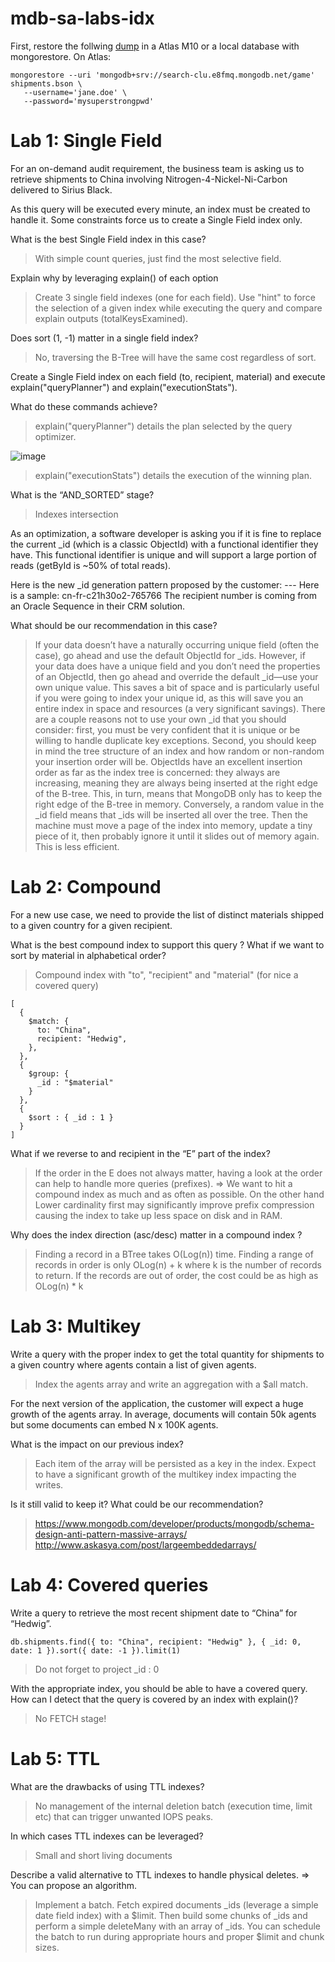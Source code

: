 # mdb-sa-labs-idx

First, restore the follwing [dump](https://s3.eu-west-3.amazonaws.com/sylvain.chambon/saescape/shipments.tar.gz) in a Atlas M10 or a local database with mongorestore.
On Atlas:

```
mongorestore --uri 'mongodb+srv://search-clu.e8fmq.mongodb.net/game' shipments.bson \
   --username='jane.doe' \
   --password='mysuperstrongpwd'
```

# Lab 1: Single Field

For an on-demand audit requirement, the business team is asking us to retrieve shipments to China involving Nitrogen-4-Nickel-Ni-Carbon delivered to Sirius Black.

As this query will be executed every minute, an index must be created to handle it. Some constraints force us to create a Single Field index only.

What is the best Single Field index in this case?

> With simple count queries, just find the most selective field.

Explain why by leveraging explain() of each option

> Create 3 single field indexes (one for each field). Use "hint" to force the selection of a given index while executing the query and compare explain outputs (totalKeysExamined).

Does sort (1, -1) matter in a single field index?

> No, traversing the B-Tree will have the same cost regardless of sort.

Create a Single Field index on each field (to, recipient, material) and execute explain("queryPlanner") and explain("executionStats").

What do these commands achieve?

> explain("queryPlanner") details the plan selected by the query optimizer.

![image](https://user-images.githubusercontent.com/102281652/223132357-2152c163-3b14-4bd1-9476-0ffc87cbad17.png)

> explain("executionStats") details the execution of the winning plan.

What is the “AND_SORTED” stage?

> Indexes intersection

As an optimization, a software developer is asking you if it is fine to replace the current _id (which is a classic ObjectId) with a functional identifier they have.
This functional identifier is unique and will support a large portion of reads (getById is ~50% of total reads).

Here is the new _id generation pattern proposed by the customer: <fromCountryCode>-<toCountryCode>-<materialCode>-<recipientNumber>
Here is a sample: cn-fr-c21h30o2-765766
The recipient number is coming from an Oracle Sequence in their CRM solution.

What should be our recommendation in this case?

> If your data doesn’t have a naturally occurring unique field (often the case), go ahead and use the default ObjectId for _ids. However, if your data does have a unique field and you don’t need the properties of an ObjectId, then go ahead and override the default _id—use your own unique value. This saves a bit of space and is particularly useful if you were going to index your unique id, as this will save you an entire index in space and resources (a very significant savings).
> There are a couple reasons not to use your own _id that you should consider: first, you must be very confident that it is unique or be willing to handle duplicate key exceptions. Second, you should keep in mind the tree structure of an index and how random or non-random your insertion order will be. ObjectIds have an excellent insertion order as far as the index tree is concerned: they always are increasing, meaning they are always being inserted at the right edge of the B-tree. This, in turn, means that MongoDB only has to keep the right edge of the B-tree in memory.
Conversely, a random value in the _id field means that _ids will be inserted all over the tree. Then the machine must move a page of the index into memory, update a tiny piece of it, then probably ignore it until it slides out of memory again. This is less efficient.

# Lab 2: Compound
   
For a new use case, we need to provide the list of distinct materials shipped to a given country for a given recipient.

What is the best compound index to support this query ?
What if we want to sort by material in alphabetical order?
   
> Compound index with "to", "recipient" and "material" (for nice a covered query)

```
[
  {
    $match: {
      to: "China",
      recipient: "Hedwig",
    },
  },
  {
    $group: {
      _id : "$material"
    }
  },
  {
    $sort : { _id : 1 }
  }
]
```

What if we reverse to and recipient in the “E” part of the index?
   
> If the order in the E does not always matter, having a look at the order can help to handle more queries (prefixes). => We want to hit a compound index as much and as often as possible.
> On the other hand Lower cardinality first may significantly improve prefix compression causing the index to take up less space on disk and in RAM.

Why does the index direction (asc/desc) matter in a compound index ?

> Finding a record in a BTree takes O(Log(n)) time. Finding a range of records in order is only OLog(n) + k where k is the number of records to return.
If the records are out of order, the cost could be as high as OLog(n) * k

# Lab 3: Multikey
   
Write a query with the proper index to get the total quantity for shipments to a given country where agents contain a list of given agents.

> Index the agents array and write an aggregation with a $all match.

For the next version of the application, the customer will expect a huge growth of the agents array.
In average, documents will contain 50k agents but some documents can embed N x 100K agents.

What is the impact on our previous index?
   
> Each item of the array will be persisted as a key in the index. Expect to have a significant growth of the multikey index impacting the writes.
   
Is it still valid to keep it?
What could be our recommendation?

> https://www.mongodb.com/developer/products/mongodb/schema-design-anti-pattern-massive-arrays/
> http://www.askasya.com/post/largeembeddedarrays/

# Lab 4: Covered queries
   
Write a query to retrieve the most recent shipment date to “China” for “Hedwig”.

```
db.shipments.find({ to: "China", recipient: "Hedwig" }, { _id: 0, date: 1 }).sort({ date: -1 }).limit(1)
```

> Do not forget to project _id : 0 

With the appropriate index, you should be able to have a covered query.
How can I detect that the query is covered by an index with explain()?
   
> No FETCH stage!
   
# Lab 5: TTL
   
What are the drawbacks of using TTL indexes?

> No management of the internal deletion batch (execution time, limit etc) that can trigger unwanted IOPS peaks.
   
In which cases TTL indexes can be leveraged?
   
> Small and short living documents
   
Describe a valid alternative to TTL indexes to handle physical deletes.
⇒ You can propose an algorithm.  

> Implement a batch. Fetch expired documents _ids (leverage a simple date field index) with a $limit. Then build some chunks of _ids and perform a simple deleteMany with an array of _ids. You can schedule the batch to run during appropriate hours and proper $limit and chunk sizes.
